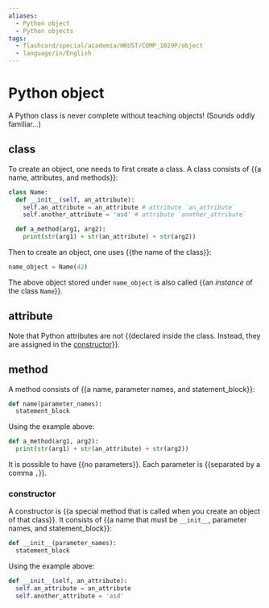 ```yaml
---
aliases:
  - Python object
  - Python objects
tags:
  - flashcard/special/academia/HKUST/COMP_1029P/object
  - language/in/English
---
```


# Python object

A Python class is never complete without teaching objects! (Sounds oddly familiar...)

## class

To create an object, one needs to first create a class. A class consists of {{a name, attributes, and methods}}: <!--SR:!2024-04-12,53,310-->

```Python
class Name:
  def __init__(self, an_attribute):
    self.an_attribute = an_attribute # attribute `an_attribute`
    self.another_attribute = 'asd' # attribute `another_attribute`

  def a_method(arg1, arg2):
    print(str(arg1) + str(an_attribute) + str(arg2))
```

Then to create an object, one uses {{the name of the class}}: <!--SR:!2024-04-18,58,310-->

```Python
name_object = Name(42)
```

The above object stored under `name_object` is also called {{an _instance_ of the class `Name`}}. <!--SR:!2024-05-04,72,310-->

## attribute

Note that Python attributes are not {{declared inside the class. Instead, they are assigned in the [constructor](#constructor)}}. <!--SR:!2024-04-13,55,310-->

## method

A method consists of {{a name, parameter names, and statement_block}}: <!--SR:!2024-04-28,67,310-->

```Python
def name(parameter_names):
  statement_block
```

Using the example above:

```Python
def a_method(arg1, arg2):
  print(str(arg1) + str(an_attribute) + str(arg2))
```

It is possible to have {{no parameters}}. Each parameter is {{separated by a comma `,`}}. <!--SR:!2024-04-13,54,310!2024-04-12,54,310-->

### constructor

A constructor is {{a special method that is called when you create an object of that class}}. It consists of {{a name that must be `__init__`, parameter names, and statement_block}}: <!--SR:!2024-04-27,66,310!2024-05-05,73,310-->

```Python
def __init__(parameter_names):
  statement_block
```

Using the example above:

```Python
def __init__(self, an_attribute):
  self.an_attribute = an_attribute
  self.another_attribute = 'asd'
```

